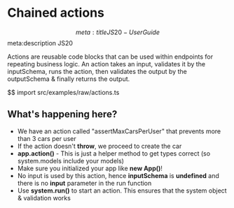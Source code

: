 # Chained actions
$$ meta:title JS20 - User Guide
$$ meta:description JS20

Actions are reusable code blocks that can be used within endpoints for repeating business logic. An action takes an input, validates it by the inputSchema, runs the action, then validates the output by the outputSchema & finally returns the output.

$$ import src/examples/raw/actions.ts

## What's happening here?
* We have an action called "assertMaxCarsPerUser" that prevents more than 3 cars per user
* If the action doesn't **throw**, we proceed to create the car
* **app.action()** - This is just a helper method to get types correct (so system.models include your models)
* Make sure you initialized your app like **new App<Models>()**!
* No input is used by this action, hence **inputSchema** is **undefined** and there is no **input** parameter in the run function
* Use **system.run()** to start an action. This ensures that the system object & validation works